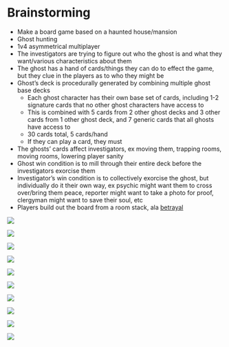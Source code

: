# Brainstorming

* Make a board game based on a haunted house/mansion
* Ghost hunting
* 1v4 asymmetrical multiplayer
* The investigators are trying to figure out who the ghost is and what they want/various characteristics about them
* The ghost has a hand of cards/things they can do to effect the game, but they clue in the players as to who they might be
* Ghost’s deck is procedurally generated by combining multiple ghost base decks
  * Each ghost character has their own base set of cards, including 1-2 signature cards that no other ghost characters have access to
  * This is combined with 5 cards from 2 other ghost decks and 3 other cards from 1 other ghost deck, and 7 generic cards that all ghosts have access to
  * 30 cards total, 5 cards/hand
  * If they can play a card, they must
* The ghosts’ cards affect investigators, ex moving them, trapping rooms, moving rooms, lowering player sanity
* Ghost win condition is to mill through their entire deck before the investigators exorcise them
* Investigator’s win condition is to collectively exorcise the ghost, but individually do it their own way, ex psychic might want them to cross over/bring them peace, reporter might want to take a photo for proof, clergyman might want to save their soul, etc
* Players build out the board from a room stack, ala [betrayal](https://boardgamegeek.com/boardgame/10547/betrayal-house-hill)

![](../.gitbook/assets/image.png)

![](../.gitbook/assets/image%20%284%29.png)

![](../.gitbook/assets/image%20%288%29.png)

![](../.gitbook/assets/image%20%282%29.png)

![](../.gitbook/assets/image%20%285%29.png)

![](../.gitbook/assets/image%20%281%29.png)

![](../.gitbook/assets/image%20%2810%29.png)

![](../.gitbook/assets/image%20%287%29.png)

![](../.gitbook/assets/image%20%289%29.png)

![](../.gitbook/assets/image%20%286%29.png)

